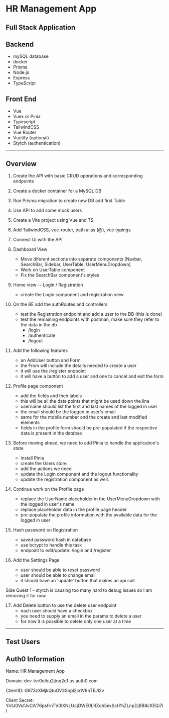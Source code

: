 # HR Management App

## Full Stack Application

## Backend

- mySQL database
- docker
- Prisma
- Node.js
- Express
- TypeScript


## Front End

- Vue
- Vuex or Pinia
- Typescript
- TailwindCSS
- Vue Router
- Vuetify (optional)
- Stytch (authentication)


-------------------------------------------------------------------

## Overview

1. Create the API with basic CRUD operations and corresponding endpoints
2. Create a docker container for a MySQL DB
3. Run Prisma migration to create new DB add first Table
4. Use API to add some mock users

5. Create a Vite project using Vue and TS
6. Add TailwindCSS, vue-router, path alias (@), vue typings
7. Connect UI with the API

8. Dashboard View
    - Move diferent sections into separate components [Navbar, SearchBar, Sidebar, UserTable, UserMenuDropdown]
    - Work on UserTable component
    - Fix the SearchBar component's styles
9. Home view -- Login / Registration
    - create the Login component and registration view

10. On the BE add the authRoutes and controllers
    - test the Registration endpoint and add a user to the DB (this is done)
    - test the remaining endpoints with postman, make sure they refer to the data in the db
        - /login
        - /authenticate
        - /logout

11. Add the following features
    - an AddUser button and Form
    - the From will include the details needed to create a user
    - it will use the /register endpoint
    - it will have a button to add a user and one to cancel and exit the form

12. Profile page component
    - add the fields and their labels
    - this will be all the data points that might be used down the line
    - username should list the first and last names of the logged in user
    - the email should be the logged in user's email
    - same for the mobile number and the create and last modified elements
    - fields in the profile form should be pre-populated if the respective data is present in the databse

13. Before moving ahead, we need to add Pinia to handle the application's state
    - install Pinia
    - create the Users store
    - add the actions we need
    - update the Login component and the logout functionality
    - update the registration component as well.

14. Continue work on the Profile page
    - replace the UserName placeholder in the UserMenuDropdown with the logged in user's name
    - replace placeholder data in the profile page header
    - pre-populate the profile information with the available data for the logged in user

15. Hash password on Registration
    - saved password hash in database
    - use bcrypt to handle this task
    - endpoint to edit/update: /login and /register

16. Add the Settings Page
    - user should be able to reset password 
    - user should be able to change email
    - it should have an 'update' button that makes an api call

Side Quest 1
    - stytch is causing too many hard to debug issues so I am removing it for now

17. Add Delete button to use the delete user endpoint
    - each user should have a checkbox
    - you need to supply an email in the params to delete a user
    - for now it is possible to delete only one user at a time





----------------------------------------------------------------------------------------

## Test Users



## Auth0 Information

Name:
HR Management App

Domain:
dev-tvr0olbu2jtnq2e1.us.auth0.com

ClientID:
G973zXMjkQtuOV3Snpl2jn1V8nTEJl2v

Client Secret:
Yn1J0VsfJvCiV76psfrnTV0lXNLUcjOWE0LRZqh5exSctYhZLnpDjBB8cXEQi7il

